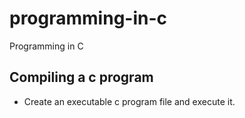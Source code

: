 # programming-in-c
Programming in C

## Compiling a c program

* Create an executable c program file and execute it.

```gcc example.c -o example && ./example
```
